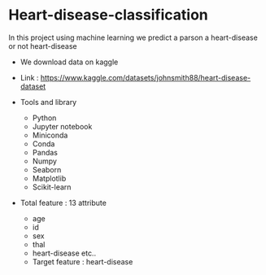 # Heart-disease-classification
In this project using machine learning we predict a parson a heart-disease or not heart-disease

- We download data on kaggle 
- Link : https://www.kaggle.com/datasets/johnsmith88/heart-disease-dataset
- Tools and library
    - Python
    - Jupyter notebook
    - Miniconda
    - Conda
    - Pandas
    - Numpy
    - Seaborn
    - Matplotlib
    - Scikit-learn
    
- Total feature : 13 attribute
    - age
    - id
    - sex
    - thal
    - heart-disease etc..
    - Target feature : heart-disease
